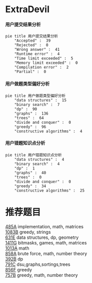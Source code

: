 # ExtraDevil

<!-- tabs:start -->



#### **用户提交结果分析**

```mermaid
pie title 用户提交结果分析
    "Accepted" :  39
    "Rejected" :  0
    "Wrong answer" :  41
    "Runtime error" :  4
    "Time limit exceeded" :  5
    "Memory limit exceeded" :  0
    "Compilation error" :  2
    "Partial" :  0
```

#### **用户做题类型偏好分析**

```mermaid
pie title 用户做题类型偏好分析
    "data structures" :  15
    "binary search" :  7
    "dp" :  90
    "graphs" :  136
    "trees" :  64
    "divide and conquer" :  0
    "greedy" :  96
    "constructive algorithms" :  4
```
#### **用户错题知识点分析**

```mermaid
pie title 用户错题知识点分析
    "data structures" :  4
    "binary search" :  4
    "dp" :  1
    "graphs" :  40
    "trees" :  0
    "divide and conquer" :  0
    "greedy" :  34
    "constructive algorithms" :  25
```



<!-- tabs:end -->
# 推荐题目
[485A](https://codeforces.com/contest/485/problem/A)		implementation,
                        math,
                        matrices		  
[1083B](https://codeforces.com/contest/1083/problem/B)		greedy,
                        strings		  
[631E](https://codeforces.com/contest/631/problem/E)		data structures,
                        dp,
                        geometry		  
[1411G](https://codeforces.com/contest/1411/problem/G)		bitmasks,
                        games,
                        math,
                        matrices		  
[1013A](https://codeforces.com/contest/1013/problem/A)		math		  
[858A](https://codeforces.com/contest/858/problem/A)		brute force,
                        math,
                        number theory		  
[392B](https://codeforces.com/contest/392/problem/B)		dp		  
[791C](https://codeforces.com/contest/791/problem/C)		dsu,graphs,sortings,trees		  
[856F](https://codeforces.com/contest/856/problem/F)		greedy		  
[757B](https://codeforces.com/contest/757/problem/B)		greedy,
                        math,
                        number theory		  

